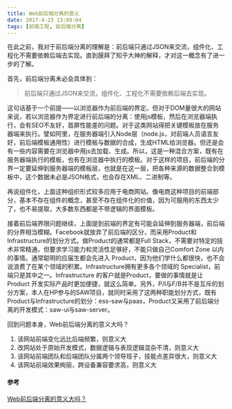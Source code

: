 ```yaml
---
title: Web前后端分离的意义
date: 2017-4-23 13:09:04
tags: [前端工程, 前后端分离]
---
```


在此之前，我对于前后端分离的理解是：前后端只通过JSON来交流，组件化、工程化不需要依赖后端去实现。直到膜拜了知乎大神的解释，才对这一概念有了进一步的了解。

首先，前后端分离未必会具体到：
> 前后端只通过JSON来交流，组件化、工程化不需要依赖后端去实现。

这句话基于一个前提——以浏览器作为前后端的界定。但对于DOM量很大的网站来说，若以浏览器作为界定进行前后端的分离：使用js模板，然后在浏览器端执行，会有SEO不友好，首屏性能差的问题。对于这类网站得把关键模板放在服务器端来执行。譬如阿里，在服务器端引入Node层（node.js，对前端人员语言友好，前后端模板通用性）进行模板与数据的合成，生成HTML给浏览器。但还是会有一些内容需要在浏览器中用js去加载、生成。所以，这是一种混合方案，既有在服务器端执行的模板，也有在浏览器中执行的模板。对于这样的项目，前后端的分界一定要延伸到服务器端的模板层，也就是在这一层，把各种来源的数据整合到模板中，这个数据未必是JSON格式，也会存在XML、二进制等。

再说组件化，上面这种组织形式较多应用于电商网站。像电商这种项目的前端部分，基本不存在组件的概念，甚至不存在组件化的价值，因为可服用的东西太少了，也不易提取，大多数东西都是不带逻辑的界面模板。

接着前后端界限问题继续，上面提到前端的界定有可能会延伸到服务器端，前后端的分界相当模糊。Facebook就放弃了前后端的区分，而采用Product和Infrastructure的划分方式。做Product的通常都是Full Stack，不需要对特定的技术非常精通，但要求学习能力和灵活性足够好，不能只做自己Comfort Zone 以内的事情。通常聪明的应届生都会先进入 Product，因为他们学什么都很快，也不会说浪费了在某个领域的积累。Infrastructure拥有更多各个领域的 Specialist，前端只是其中之一。Infrastructure 的客户就是Product，要做的事情就是让Product 开发实际产品时更加便捷，就这么简单。另外，P/I与F/B并不是互斥的划分方案，本人在HP参与的SAW项目，就同时采用了这两种职能划分方式，既有Product与Infrastructure的划分：ess-saw与paas，Product又采用了前后端分离的开发模式：saw-ui与saw-server。

回到问题本身，Web前后端分离的意义大吗？
1. 该网站前端变化远比后端频繁，则意义大
2. 改网站处于原始开发模式，数据逻辑与表现逻辑混杂不清，则意义大
3. 该网站前端团队和后端团队分属两个领导班子，技能点差异很大，则意义大
4. 该网站前端效果绚丽，跨设备兼容要求高，则意义大

#### 参考

[Web前后端分离的意义大吗？](https://www.zhihu.com/question/28207685)
